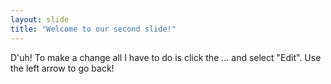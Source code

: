 ```yaml
---
layout: slide
title: "Welcome to our second slide!"
---
```

D'uh! To make a change all I have to do is click the ... and select "Edit".
Use the left arrow to go back!
